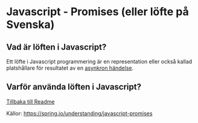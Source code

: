 # Javascript - Promises (eller löfte på Svenska)

## Vad är löften i Javascript?
Ett löfte i Javascript programmering är en representation eller också kallad platshållare för resultatet av en [asynkron händelse](../asynkron-eller-synkron/asynkron-eller-synkron.md).

## Varför använda löften i Javascript?




[Tillbaka till Readme](/Readme.md)


Källor:
https://spring.io/understanding/javascript-promises

